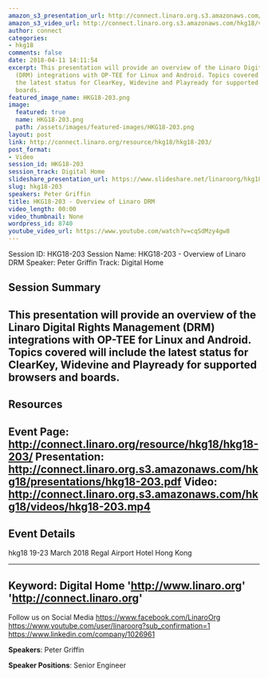 ```yaml
---
amazon_s3_presentation_url: http://connect.linaro.org.s3.amazonaws.com/hkg18/presentations/hkg18-203.pdf
amazon_s3_video_url: http://connect.linaro.org.s3.amazonaws.com/hkg18/videos/hkg18-203.mp4
author: connect
categories:
- hkg18
comments: false
date: 2018-04-11 14:11:54
excerpt: This presentation will provide an overview of the Linaro Digital Rights Management
  (DRM) integrations with OP-TEE for Linux and Android. Topics covered will include
  the latest status for ClearKey, Widevine and Playready for supported browsers and
  boards.
featured_image_name: HKG18-203.png
image:
  featured: true
  name: HKG18-203.png
  path: /assets/images/featured-images/HKG18-203.png
layout: post
link: http://connect.linaro.org/resource/hkg18/hkg18-203/
post_format:
- Video
session_id: HKG18-203
session_track: Digital Home
slideshare_presentation_url: https://www.slideshare.net/linaroorg/hkg18203-overview-of-linaro-drm
slug: hkg18-203
speakers: Peter Griffin
title: HKG18-203 - Overview of Linaro DRM
video_length: 00:00
video_thumbnail: None
wordpress_id: 8740
youtube_video_url: https://www.youtube.com/watch?v=cqSdMzy4gw8
---
```


Session ID: HKG18-203
Session Name: HKG18-203 - Overview of Linaro DRM
Speaker: Peter Griffin
Track: Digital Home


## Session Summary
This presentation will provide an overview of the Linaro Digital Rights Management (DRM) integrations with OP-TEE for Linux and Android. Topics covered will include the latest status for ClearKey, Widevine and Playready for supported browsers and boards.
---------------------------------------------------
## Resources
Event Page: http://connect.linaro.org/resource/hkg18/hkg18-203/
Presentation: http://connect.linaro.org.s3.amazonaws.com/hkg18/presentations/hkg18-203.pdf
Video: http://connect.linaro.org.s3.amazonaws.com/hkg18/videos/hkg18-203.mp4
 ---------------------------------------------------
## Event Details
hkg18
19-23 March 2018 
Regal Airport Hotel Hong Kong

---------------------------------------------------
Keyword: Digital Home
'http://www.linaro.org'
'http://connect.linaro.org'
---------------------------------------------------
Follow us on Social Media
https://www.facebook.com/LinaroOrg
https://www.youtube.com/user/linaroorg?sub_confirmation=1
https://www.linkedin.com/company/1026961

**Speakers**: Peter Griffin

**Speaker Positions**: Senior Engineer